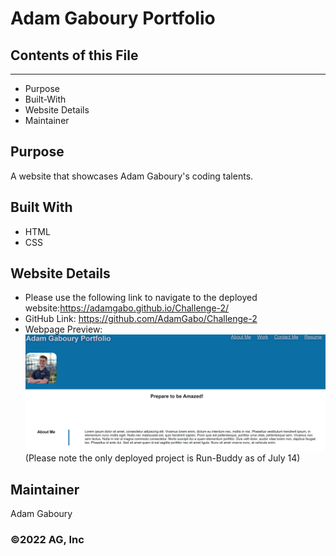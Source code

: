 # Adam Gaboury Portfolio 

## Contents of this File 
---------------------
 * Purpose
 * Built-With
 * Website Details  
 * Maintainer

## Purpose
A website that showcases Adam Gaboury's coding talents. 

## Built With
* HTML
* CSS

## Website Details
* Please use the following link to navigate to the deployed website:https://adamgabo.github.io/Challenge-2/
* GitHub Link: https://github.com/AdamGabo/Challenge-2
* Webpage Preview: ![Alt text](./assets/images/Website%20Screenshot.PNG?raw=true "Webpage Preview")
(Please note the only deployed project is Run-Buddy as of July 14)

## Maintainer
Adam Gaboury

### ©️2022 AG, Inc 